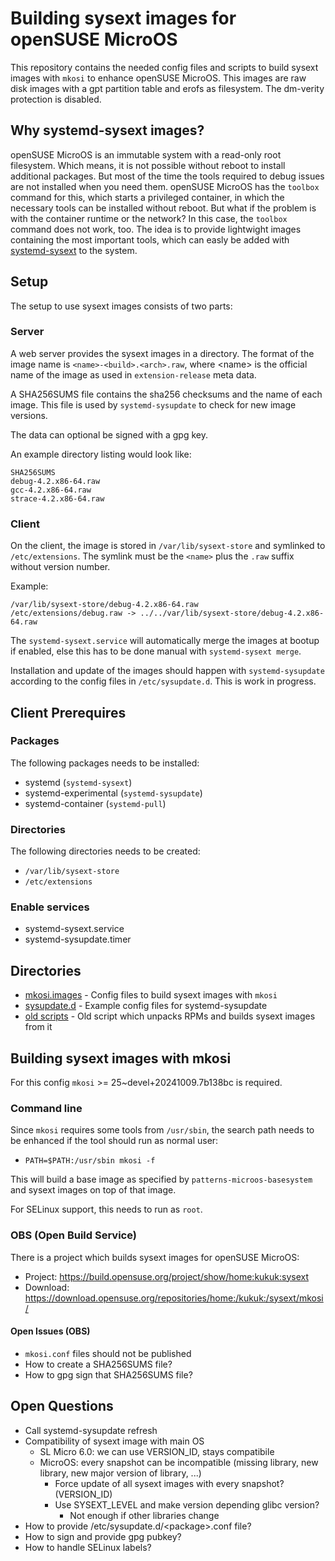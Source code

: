 # Building sysext images for openSUSE MicroOS

This repository contains the needed config files and scripts to build sysext images with `mkosi` to enhance openSUSE MicroOS. This images are raw disk images with a gpt partition table and erofs as filesystem.
The dm-verity protection is disabled.

## Why systemd-sysext images?

openSUSE MicroOS is an immutable system with a read-only root filesystem. Which means, it is not possible without reboot to install additional packages. But most of the time the tools required to debug issues are not installed when you need them.
openSUSE MicroOS has the `toolbox` command for this, which starts a privileged container, in which the necessary tools can be installed without reboot.
But what if the problem is with the container runtime or the network? In this case, the `toolbox` command does not work, too. The idea is to provide lightwight images containing the most important tools, which can easly be added with [systemd-sysext](https://manpages.opensuse.org/systemd-sysext.8) to the system.

## Setup

The setup to use sysext images consists of two parts:

### Server
A web server provides the sysext images in a directory. The format of the image name is `<name>-<build>.<arch>.raw`, where \<name\> is the official name of the image as used in `extension-release` meta data.

A SHA256SUMS file contains the sha256 checksums and the name of each image. This file is used by `systemd-sysupdate` to check for new image versions.

The data can optional be signed with a gpg key.

An example directory listing would look like:
```
SHA256SUMS
debug-4.2.x86-64.raw
gcc-4.2.x86-64.raw
strace-4.2.x86-64.raw
```

### Client

On the client, the image is stored in `/var/lib/sysext-store` and symlinked to `/etc/extensions`. The symlink must be the `<name>` plus the `.raw` suffix without version number.

Example:
```
/var/lib/sysext-store/debug-4.2.x86-64.raw
/etc/extensions/debug.raw -> ../../var/lib/sysext-store/debug-4.2.x86-64.raw
```

The `systemd-sysext.service` will automatically merge the images at bootup if enabled, else this has to be done manual with `systemd-sysext merge`.

Installation and update of the images should happen with `systemd-sysupdate` according to the config files in `/etc/sysupdate.d`. This is work in progress.

## Client Prerequires

### Packages

The following packages needs to be installed:
* systemd (`systemd-sysext`)
* systemd-experimental (`systemd-sysupdate`)
* systemd-container (`systemd-pull`)

### Directories

The following directories needs to be created:
* `/var/lib/sysext-store`
* `/etc/extensions`

### Enable services
* systemd-sysext.service
* systemd-sysupdate.timer

## Directories
* [mkosi.images](mkosi.images) - Config files to build sysext images with `mkosi`
* [sysupdate.d](sysupdate.d) - Example config files for systemd-sysupdate
* [old scripts](old-scripts) - Old script which unpacks RPMs and builds sysext images from it

## Building sysext images with mkosi

For this config `mkosi` >= 25~devel+20241009.7b138bc is required.

### Command line

Since `mkosi` requires some tools from `/usr/sbin`, the search path needs to be enhanced if the tool should run as normal user:
* `PATH=$PATH:/usr/sbin mkosi -f`

This will build a base image as specified by `patterns-microos-basesystem` and sysext images on top of that image.

For SELinux support, this needs to run as `root`.

### OBS (Open Build Service)

There is a project which builds sysext images for openSUSE MicroOS:

* Project: https://build.opensuse.org/project/show/home:kukuk:sysext
* Download: https://download.opensuse.org/repositories/home:/kukuk:/sysext/mkosi/

#### Open Issues (OBS)
* `mkosi.conf` files should not be published
* How to create a SHA256SUMS file?
* How to gpg sign that SHA256SUMS file?

## Open Questions
* Call systemd-sysupdate refresh
* Compatibility of sysext image with main OS
  * SL Micro 6.0: we can use VERSION\_ID, stays compatibile
  * MicroOS: every snapshot can be incompatible (missing
    library, new library, new major version of library, ...)
    * Force update of all sysext images with every snapshot? (VERSION\_ID)
    * Use SYSEXT\_LEVEL and make version depending glibc version?
      * Not enough if other libraries change
* How to provide /etc/sysupdate.d/\<package\>.conf file?
* How to sign and provide gpg pubkey?
* How to handle SELinux labels?
